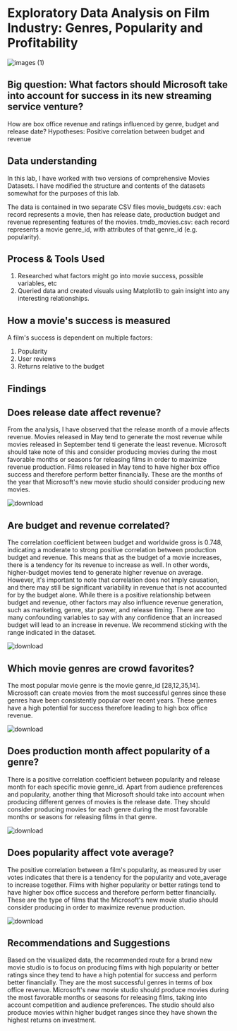 # Exploratory Data Analysis on Film Industry: Genres, Popularity and Profitability

![images (1)](https://github.com/mwanza00/microsoft_movies/assets/137791910/3aeb84a7-e7c9-4c4c-b668-470fdc639383)


## Big question: What factors should Microsoft take into account for success in its new streaming service venture?
How are box office revenue and ratings influenced by genre, budget and release date?
Hypotheses:
Positive correlation between budget and revenue

## Data understanding
In this lab, I have worked with two versions of comprehensive Movies Datasets. I have modified the structure and contents of the datasets somewhat for the purposes of this lab. 

The data is contained in two separate CSV files
movie_budgets.csv:  each record represents a movie, then has release date, production budget and revenue representing features of the movies.
tmdb_movies.csv: each record represents a movie genre_id, with attributes of that genre_id (e.g. popularity).

## Process & Tools Used
1. Researched what factors might go into movie success, possible variables, etc
2. Queried data and created visuals using Matplotlib to gain insight into any interesting relationships.

## How a movie's success is measured
A film's success is dependent on multiple factors:
1. Popularity
2. User reviews
3. Returns relative to the budget

## Findings
## Does release date affect revenue?

From the analysis, I have observed that the release month of a movie affects revenue. Movies released in May tend to generate the most revenue while movies released in September tend ti generate the least revenue. Microsoft should take note of this and consider producing movies during the most favorable months or seasons for releasing films in order to maximize revenue production. Films released in May tend to have higher box office success and therefore perform better financially. These are the months of the year that Microsoft's new movie studio should consider producing new movies.

![download](https://github.com/mwanza00/microsoft_movies/assets/137791910/2b377b64-1346-480e-a8bf-6867d9b88a2c)


## Are budget and revenue correlated?

The correlation coefficient between budget and worldwide gross is 0.748, indicating a moderate to strong positive correlation between production budget and revenue. This means that as the budget of a movie increases, there is a tendency for its revenue to increase as well. In other words, higher-budget movies tend to generate higher revenue on average. However, it's important to note that correlation does not imply causation, and there may still be significant variability in revenue that is not accounted for by the budget alone. While there is a positive relationship between budget and revenue, other factors may also influence revenue generation, such as marketing, genre, star power, and release timing. There are too many confounding variables to say with any confidence that an increased budget will lead to an increase in revenue. We recommend sticking with the range indicated in the dataset.

![download](https://github.com/mwanza00/microsoft_movies/assets/137791910/5442fd2f-0033-4ebb-863e-1b97ef4b2bd2)


## Which movie genres are crowd favorites?

The most popular movie genre is the movie genre_id [28,12,35,14]. Microssoft can create movies from the most successful genres since these genres have been consistently popular over recent years. These genres have a high potential for success therefore leading to high box office revenue.

![download](https://github.com/mwanza00/microsoft_movies/assets/137791910/1d30374b-ca71-43a4-938c-f7670a03b986)


## Does production month affect popularity of a genre?

There is a positive correlation coefficient between popularity and release month for each specific movie genre_id. Apart from audience preferences and popularity, another thing that Microsoft should take into account when producing different genres of movies is the release date. They should consider producing movies for each genre during the most favorable months or seasons for releasing films in that genre.

![download](https://github.com/mwanza00/microsoft_movies/assets/137791910/4312f928-86c6-4a0b-aa53-19e573e8625e)


## Does popularity affect vote average?

The positive correlation between a film's popularity, as measured by user votes indicates that there is a tendency for the popularity and vote_average to increase together. Films with higher popularity or better ratings tend to have higher box office success and therefore perform better financially. These are the type of films that the Microsoft's new movie studio should consider producing in order to maximize revenue production.

![download](https://github.com/mwanza00/microsoft_movies/assets/137791910/b7ce7a7f-089c-435a-8244-9764b7b8661a)


## Recommendations and Suggestions

Based on the visualized data, the recommended route for a brand new movie studio is to focus on producing films with high popularity or better ratings since they tend to have a high potential for success and perform better financially. They are the most successful genres in terms of box office revenue. Microsoft's new movie studio should produce movies during the most favorable months or seasons for releasing films, taking into account competition and audience preferences. The studio should also produce movies within higher budget ranges since they have shown the highest returns on investment.
